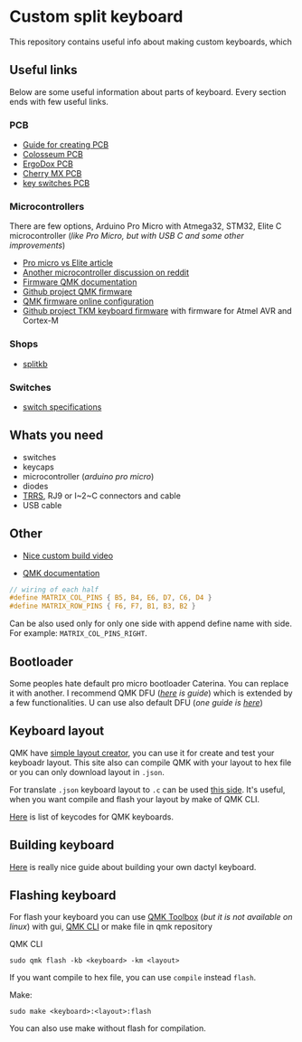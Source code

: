 # Custom split keyboard

This repository contains useful info about making custom keyboards, which

## Useful links

Below are some useful information about parts of keyboard. Every section ends with few useful links.

### PCB

- [Guide for creating PCB](https://github.com/ruiqimao/keyboard-pcb-guide)
- [Colosseum PCB](https://github.com/swanmatch/colosseum60)
- [ErgoDox PCB](https://github.com/Ergodox-io/ErgoDox)
- [Cherry MX PCB](https://github.com/ogatatsu/Cherry-Mx-Bitboard)
- [key switches PCB](https://github.com/daprice/keyswitches.pretty)

### Microcontrollers

There are few options, Arduino Pro Micro with Atmega32, STM32, Elite C microcontroller (_like Pro Micro, but with USB C and some other improvements_)

- [Pro micro vs Elite article](https://docs.splitkb.com/hc/en-us/articles/360011510839-Pro-Micro-vs-Elite-C-Why-choose-one-over-the-other-)
- [Another microcontroller discussion on reddit](https://www.reddit.com/r/MechanicalKeyboards/comments/fs7dxb/is_the_atmega32u4_the_best_microcontroller_for/)
- [Firmware QMK documentation](https://beta.docs.qmk.fm)
- [Github project QMK firmware](https://github.com/qmk/qmk_firmware)
- [QMK firmware online configuration](https://config.qmk.fm/#/handwired/dactyl_promicro/LAYOUT_6x6)
- [Github project TKM keyboard firmware](https://github.com/tmk/tmk_core) with firmware for Atmel AVR and Cortex-M

### Shops

- [splitkb](https://splitkb.com/)

### Switches

- [switch specifications](https://www.reddit.com/r/MechanicalKeyboards/comments/a7stdo/information_on_kailh_choc_switches/)

## Whats you need

- switches
- keycaps
- microcontroller (_arduino pro micro_)
- diodes
- [TRRS](https://en.wikipedia.org/?title=TRRS_connector&redirect=no), RJ9 or I~2~C connectors and cable
- USB cable

## Other

- [Nice custom build video](https://www.youtube.com/watch?v=y0F8Mig40m0)

- [QMK documentation](https://docs.qmk.fm)

```C
// wiring of each half
#define MATRIX_COL_PINS { B5, B4, E6, D7, C6, D4 }
#define MATRIX_ROW_PINS { F6, F7, B1, B3, B2 }
```

Can be also used only for only one side with append define name with side. For example: `MATRIX_COL_PINS_RIGHT`.

## Bootloader

Some peoples hate default pro micro bootloader Caterina. You can replace it with another. I recommend QMK DFU (_[here](https://www.reddit.com/r/olkb/comments/8sxgzb/replace_pro_micro_bootloader_with_qmk_dfu/) is guide_) which is extended by a few functionalities. U can use also default DFU (_one guide is [here](https://www.reddit.com/r/olkb/comments/9ctx37/qmk_burn_dfu_bootloader_into_keyboard_with/)_)

## Keyboard layout

QMK have [simple layout creator](https://config.qmk.fm), you can use it for create and test your keyboadr layout. This site also can compile QMK with your layout to hex file or you can only download layout in `.json`.

For translate `.json` keyboard layout to `.c` can be used [this side](https://jhelvy.shinyapps.io/qmkjsonconverter/). It's useful, when you want compile and flash your layout by make of QMK CLI.

[Here](https://github.com/qmk/qmk_firmware/blob/master/docs/keycodes.md) is list of keycodes for QMK keyboards.

## Building keyboard

[Here](https://sachee.medium.com/building-my-first-keyboard-and-you-can-too-512c0f8a4c5f) is really nice guide about building your own dactyl keyboard.

## Flashing keyboard

For flash your keyboard you can use [QMK Toolbox](https://github.com/qmk/qmk_toolbox) (_but it is not available on linux_) with gui, [QMK CLI](https://github.com/qmk/qmk_cli) or make file in qmk repository

QMK CLI

```
sudo qmk flash -kb <keyboard> -km <layout>
```

If you want compile to hex file, you can use `compile` instead `flash`.

Make:

```
sudo make <keyboard>:<layout>:flash
```

You can also use make without flash for compilation.
